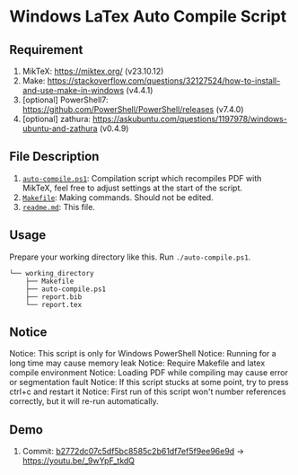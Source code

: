 # Windows LaTex Auto Compile Script

## Requirement

1. MikTeX: <https://miktex.org/> (v23.10.12)
2. Make: <https://stackoverflow.com/questions/32127524/how-to-install-and-use-make-in-windows> (v4.4.1)
3. [optional] PowerShell7: <https://github.com/PowerShell/PowerShell/releases> (v7.4.0)
4. [optional] zathura: <https://askubuntu.com/questions/1197978/windows-ubuntu-and-zathura> (v0.4.9)

## File Description

1. [```auto-compile.ps1```](./auto-compile.ps1): Compilation script which recompiles PDF with MikTeX, feel free to adjust settings at the start of the script.
2. [```Makefile```](./Makefile): Making commands. Should not be edited.
3. [```readme.md```](./readme.md): This file.

## Usage

Prepare your working directory like this. Run ```./auto-compile.ps1```.

```
└── working_directory
    ├── Makefile
    ├── auto-compile.ps1
    ├── report.bib
    └── report.tex
```

## Notice

Notice: This script is only for Windows PowerShell
Notice: Running for a long time may cause memory leak
Notice: Require Makefile and latex compile environment
Notice: Loading PDF while compiling may cause error or segmentation fault
Notice: If this script stucks at some point, try to press ctrl+c and restart it
Notice: First run of this script won't number references correctly, but it will re-run automatically.

## Demo

1. Commit: [b2772dc07c5df5bc8585c2b61df7ef5f9ee96e9d](https://github.com/belongtothenight/powershell_scripts/tree/b2772dc07c5df5bc8585c2b61df7ef5f9ee96e9d/latex_script) -> <https://youtu.be/_9wYpF_tkdQ>

